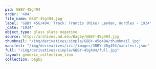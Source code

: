 ```yaml
---
pid: GBBY-45g494
order: '494'
file_name: GBBY-45g494.jpg
label: 'GBBY 45G/494: Track: Francis (Mike) Layden, Hurdles - 1934'
_date: '1934'
object_type: glass plate negative
source: http://archives.nd.edu/Bagby/GBBY-45g494.jpg
thumbnail: "/img/derivatives/simple/GBBY-45g494/thumbnail.jpg"
manifest: "/img/derivatives/iiif/images/GBBY-45g494/manifest.json"
full: "/img/derivatives/simple/GBBY-45g494/full.jpg"
layout: generic_collection_item
collection: bagby
---
```

